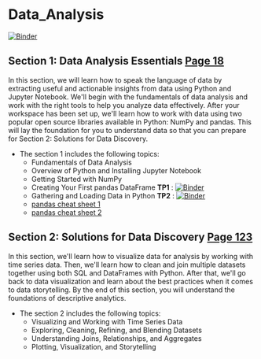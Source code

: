 # Data_Analysis

[![Binder](https://mybinder.org/badge_logo.svg)](https://mybinder.org/v2/gh/nevermind78/Data_Analysis/main)

## Section 1: Data Analysis Essentials [Page 18](https://github.com/nevermind78/Data_Analysis/blob/main/Practical%20Data%20Analysis%20Using%20Jupyter%20Notebook.pdf)

In this section, we will learn how to speak the language of data by extracting useful and
actionable insights from data using Python and Jupyter Notebook. We'll begin with the
fundamentals of data analysis and work with the right tools to help you analyze data
effectively. After your workspace has been set up, we'll learn how to work with data using
two popular open source libraries available in Python: NumPy and pandas. This will lay
the foundation for you to understand data so that you can prepare for Section 2: Solutions for
Data Discovery.
* The section 1 includes the following topics:
  * Fundamentals of Data Analysis
  * Overview of Python and Installing Jupyter Notebook
  * Getting Started with NumPy
  * Creating Your First pandas DataFrame **TP1** : [![Binder](https://mybinder.org/badge_logo.svg)](https://mybinder.org/v2/gh/nevermind78/Data_Analysis/main?filepath=/TP1/notebooks/TP1_dataframes_features.ipynb)
  * Gathering and Loading Data in Python **TP2** : [![Binder](https://mybinder.org/badge_logo.svg)](https://mybinder.org/v2/gh/nevermind78/Data_Analysis/main?filepath=/TP2/notebooks/TP2_retrieve_sql_and_create_dataframe.ipynb)
  * [pandas cheat sheet 1](https://github.com/nevermind78/Data_Analysis/blob/1d5a37f03022eded3a9a7c1d229aaeee40e2cc18/pandas1.pdf)
  * [pandas cheat sheet 2](https://github.com/nevermind78/Data_Analysis/blob/1d5a37f03022eded3a9a7c1d229aaeee40e2cc18/pandas2.pdf)
  
  


## Section 2: Solutions for Data Discovery [Page 123](https://github.com/nevermind78/Data_Analysis/blob/main/Practical%20Data%20Analysis%20Using%20Jupyter%20Notebook.pdf)

In this section, we'll learn how to visualize data for analysis by working with time series
data. Then, we'll learn how to clean and join multiple datasets together using both SQL and
DataFrames with Python. After that, we'll go back to data visualization and learn about the
best practices when it comes to data storytelling. By the end of this section, you will
understand the foundations of descriptive analytics.
* The section 2 includes the following topics:
  * Visualizing and Working with Time Series Data
  * Exploring, Cleaning, Refining, and Blending Datasets
  * Understanding Joins, Relationships, and Aggregates
  * Plotting, Visualization, and Storytelling
